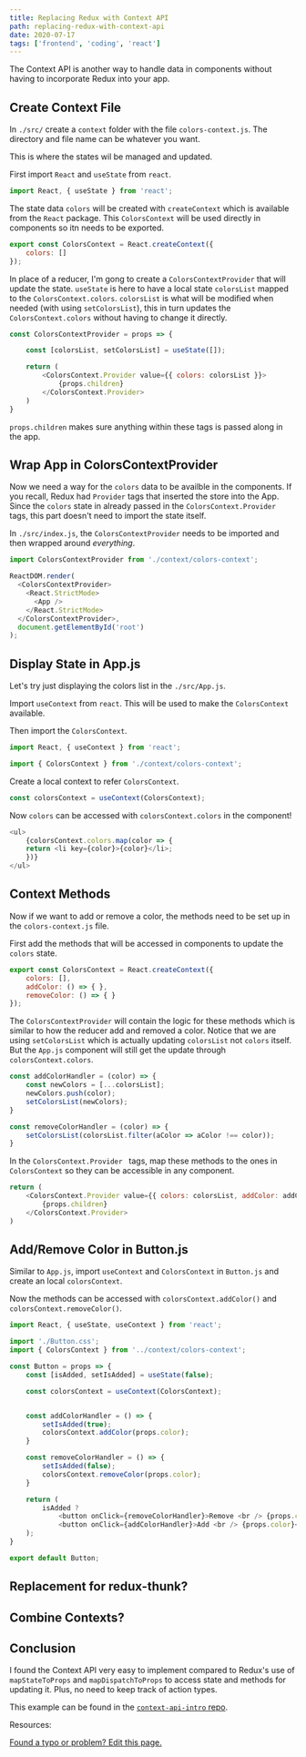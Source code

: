 ```yaml
---
title: Replacing Redux with Context API
path: replacing-redux-with-context-api
date: 2020-07-17
tags: ['frontend', 'coding', 'react']
---
```


The Context API is another way to handle data in components without having to incorporate Redux into your app.

## Create Context File

In `./src/` create a `context` folder with the file `colors-context.js`. The directory and file name can be whatever you want.

This is where the states wil be managed and updated.

First import `React` and `useState` from `react`.

```js
import React, { useState } from 'react';
```

The state data `colors` will be created with `createContext` which is available from the `React` package. This `ColorsContext` will be used directly in components so itn needs to be exported.

```js
export const ColorsContext = React.createContext({
    colors: []
});
```

In place of a reducer, I'm gong to create a `ColorsContextProvider` that will update the state. `useState` is here to have a local state `colorsList` mapped to the `ColorsContext.colors`. `colorsList` is what will be modified when needed (with using `setColorsList`), this in turn updates the `ColorsContext.colors` without having to change it directly.

```js
const ColorsContextProvider = props => {

    const [colorsList, setColorsList] = useState([]);

    return (
        <ColorsContext.Provider value={{ colors: colorsList }}>
            {props.children}
        </ColorsContext.Provider>
    )
}
```

`props.children` makes sure anything within these tags is passed along in the app.

## Wrap App in ColorsContextProvider

Now we need a way for the `colors` data to be availble in the components. If you recall, Redux had `Provider` tags that inserted the store into the App. Since the `colors` state in already passed in the `ColorsContext.Provider` tags, this part doesn't need to import the state itself.

In `./src/index.js`, the `ColorsContextProvider` needs to be imported and then wrapped around _everything_.

```js
import ColorsContextProvider from './context/colors-context';

ReactDOM.render(
  <ColorsContextProvider>
    <React.StrictMode>
      <App />
    </React.StrictMode>
  </ColorsContextProvider>,
  document.getElementById('root')
);
```

## Display State in App.js

Let's try just displaying the colors list in the `./src/App.js`.

Import `useContext` from `react`. This will be used to make the `ColorsContext` available.

Then import the `ColorsContext`.

```js
import React, { useContext } from 'react';

import { ColorsContext } from './context/colors-context';
```

Create a local context to refer `ColorsContext`.

```js
const colorsContext = useContext(ColorsContext);
```

Now `colors` can be accessed with `colorsContext.colors` in the component!

```js
<ul>
    {colorsContext.colors.map(color => {
    return <li key={color}>{color}</li>;
    })}
</ul>
```

## Context Methods

Now if we want to add or remove a color, the methods need to be set up in the `colors-context.js` file.

First add the methods that will be accessed in components to update the `colors` state.

```js
export const ColorsContext = React.createContext({
    colors: [],
    addColor: () => { },
    removeColor: () => { }
});
```

The `ColorsContextProvider` will contain the logic for these methods which is similar to how the reducer add and removed a color. Notice that we are using `setColorsList` which is actually updating `colorsList` not `colors` itself. But the `App.js` component will still get the update through `colorsContext.colors`.

```js
const addColorHandler = (color) => {
    const newColors = [...colorsList];
    newColors.push(color);
    setColorsList(newColors);
}

const removeColorHandler = (color) => {
    setColorsList(colorsList.filter(aColor => aColor !== color));
}
```

In the `ColorsContext.Provider ` tags, map these methods to the ones in `ColorsContext` so they can be accessible in any component.

```js
return (
    <ColorsContext.Provider value={{ colors: colorsList, addColor: addColorHandler, removeColor: removeColorHandler }}>
        {props.children}
    </ColorsContext.Provider>
)
```

## Add/Remove Color in Button.js

Similar to `App.js`, import `useContext` and `ColorsContext` in `Button.js` and create an local `colorsContext`.

Now the methods can be accessed with `colorsContext.addColor()` and `colorsContext.removeColor()`.

```js
import React, { useState, useContext } from 'react';

import './Button.css';
import { ColorsContext } from '../context/colors-context';

const Button = props => {
    const [isAdded, setIsAdded] = useState(false);

    const colorsContext = useContext(ColorsContext);


    const addColorHandler = () => {
        setIsAdded(true);
        colorsContext.addColor(props.color);
    }

    const removeColorHandler = () => {
        setIsAdded(false);
        colorsContext.removeColor(props.color);
    }

    return (
        isAdded ?
            <button onClick={removeColorHandler}>Remove <br /> {props.color}</button> :
            <button onClick={addColorHandler}>Add <br /> {props.color}</button>
    );
}

export default Button;
```

## Replacement for redux-thunk?

## Combine Contexts?

## Conclusion

I found the Context API very easy to implement compared to Redux's use of `mapStateToProps` and `mapDispatchToProps` to access state and methods for updating it. Plus, no need to keep track of action types.

This example can be found in the [`context-api-intro` repo](https://github.com/Dana94/context-api-intro).

Resources:




[Found a typo or problem? Edit this page.]()
